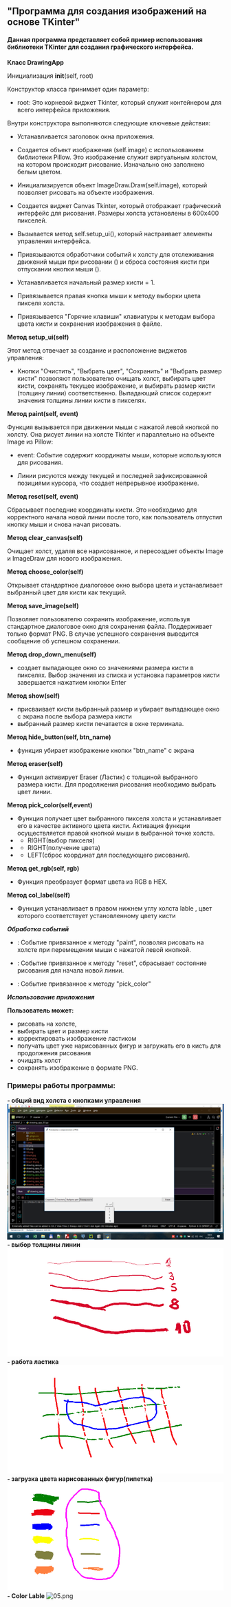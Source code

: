 ## "Программа для создания изображений на основе TKinter"

#### Данная программа представляет собой пример использования библиотеки TKinter для создания графического интерфейса.

**Класс DrawingApp**

Инициализация __init__(self, root)

Конструктор класса принимает один параметр:

- root: Это корневой виджет Tkinter, который служит контейнером для всего интерфейса приложения.

Внутри конструктора выполняются следующие ключевые действия:

- Устанавливается заголовок окна приложения.

- Создается объект изображения (self.image) с использованием библиотеки Pillow. Это изображение служит виртуальным холстом, на котором происходит рисование. Изначально оно заполнено белым цветом.

- Инициализируется объект ImageDraw.Draw(self.image), который позволяет рисовать на объекте изображения. 

- Создается виджет Canvas Tkinter, который отображает графический интерфейс для рисования. Размеры холста установлены в 600x400 пикселей.

- Вызывается метод self.setup_ui(), который настраивает элементы управления интерфейса.

- Привязываются обработчики событий к холсту для отслеживания движений мыши при рисовании () и сброса состояния кисти при отпускании кнопки мыши ().

- Устанавливается начальный размер кисти = 1.
- Привязывается правая кнопка мыши к методу выборки цвета пикселя холста.
- Привязывается "Горячие клавиши" клавиатуры к методам выбора цвета кисти и сохранения изображения в файле.

**Метод setup_ui(self)**

Этот метод отвечает за создание и расположение виджетов управления:

- Кнопки "Очистить", "Выбрать цвет", "Сохранить" и "Выбрать размер кисти" позволяют пользователю очищать холст, выбирать цвет кисти, сохранять текущее изображение, и выбирать размер кисти (толщину линии) соответственно.
Выпадающий список  содержит значения толщины линии кисти в пикселях.

**Метод paint(self, event)**

Функция вызывается при движении мыши с нажатой левой кнопкой по холсту. Она рисует линии на холсте Tkinter и параллельно на объекте Image из Pillow:

- event: Событие содержит координаты мыши, которые используются для рисования.

- Линии рисуются между текущей и последней зафиксированной позициями курсора, что создает непрерывное изображение.

**Метод reset(self, event)**

Сбрасывает последние координаты кисти. Это необходимо для корректного начала новой линии после того, как пользователь отпустил кнопку мыши и снова начал рисовать.

**Метод clear_canvas(self)**

Очищает холст, удаляя все нарисованное, и пересоздает объекты Image и ImageDraw  для нового изображения.

**Метод choose_color(self)**

Открывает стандартное диалоговое окно выбора цвета и устанавливает выбранный цвет для кисти как текущий.

**Метод save_image(self)**

Позволяет пользователю сохранить изображение, используя стандартное диалоговое окно для сохранения файла. Поддерживает только формат PNG. В случае успешного сохранения выводится сообщение об успешном сохранении.

**Метод drop_down_menu(self)**

- создает выпадающее окно со значениями размера кисти в пикселях. 
Выбор значения из списка и установка параметров кисти
  завершается нажатием кнопки Enter

**Метод show(self)**

- присваивает кисти выбранный размер и убирает выпадающее окно с экрана
  после  выбора  размера  кисти
- выбранный  размер  кисти  печатается в окне терминала.

**Метод hide_button(self, btn_name)**

- функция убирает изображение кнопки "btn_name" с экрана

**Метод eraser(self)**
- Функция активирует Eraser (Ластик) с толщиной
выбранного  размера  кисти. Для продолжения
рисования  необходимо выбрать цвет линии.

**Метод pick_color(self,event)**
- Функция получает цвет выбранного пикселя холста
и устанавливает его в качестве активного цвета кисти.
Активация функции осуществляется правой кнопкой мыши в выбранной точке холста.
- - RIGHT(выбор пикселя) 
- - RIGHT(получение цвета)
- - LEFT(сброс координат для последующего  рисования).

**Метод get_rgb(self, rgb)**
-  Функция преобразует формат цвета из RGB в HEX.

**Метод col_label(self)**
- Функция устанавливает в правом нижнем углу холста lable ,
  цвет которого соответствует установленному цвету кисти

***Обработка событий***

- : Событие привязанное к методу "paint", позволяя рисовать на холсте при перемещении мыши с нажатой левой кнопкой.

- : Событие привязанное к методу "reset", сбрасывает состояние рисования для начала новой линии.

- : Событие привязанное к методу "pick_color"

***Использование приложения***

**Пользователь может:** 
- рисовать на холсте, 
- выбирать цвет и размер кисти
- корректировать изображение ластиком
- получать цвет уже нарисованных фигур и
  загружать его в кисть для продолжения рисования
- очищать холст 
- сохранять изображение в формате PNG.

### Примеры работы программы:
**- общий вид холста с кнопками управления**
![img.png](img.png) 
**- выбор толщины линии**
![01.png](01.png)  
**- работа ластика**
![02.png](02.png)  
**- загрузка цвета нарисованных фигур(пипетка)**
![03.png](03.png)  
**- Color Lable**
![05.png](05.png)

